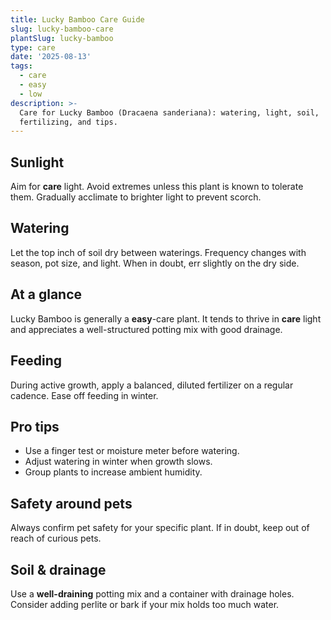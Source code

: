 ```yaml
---
title: Lucky Bamboo Care Guide
slug: lucky-bamboo-care
plantSlug: lucky-bamboo
type: care
date: '2025-08-13'
tags:
  - care
  - easy
  - low
description: >-
  Care for Lucky Bamboo (Dracaena sanderiana): watering, light, soil,
  fertilizing, and tips.
---
```

## Sunlight
Aim for **care** light. Avoid extremes unless this plant is known to tolerate them. Gradually acclimate to brighter light to prevent scorch.

## Watering
Let the top inch of soil dry between waterings. Frequency changes with season, pot size, and light. When in doubt, err slightly on the dry side.

## At a glance
Lucky Bamboo is generally a **easy**-care plant. It tends to thrive in **care** light and appreciates a well-structured potting mix with good drainage.

## Feeding
During active growth, apply a balanced, diluted fertilizer on a regular cadence. Ease off feeding in winter.

## Pro tips
- Use a finger test or moisture meter before watering.
- Adjust watering in winter when growth slows.
- Group plants to increase ambient humidity.

## Safety around pets
Always confirm pet safety for your specific plant. If in doubt, keep out of reach of curious pets.

## Soil & drainage
Use a **well-draining** potting mix and a container with drainage holes. Consider adding perlite or bark if your mix holds too much water.
